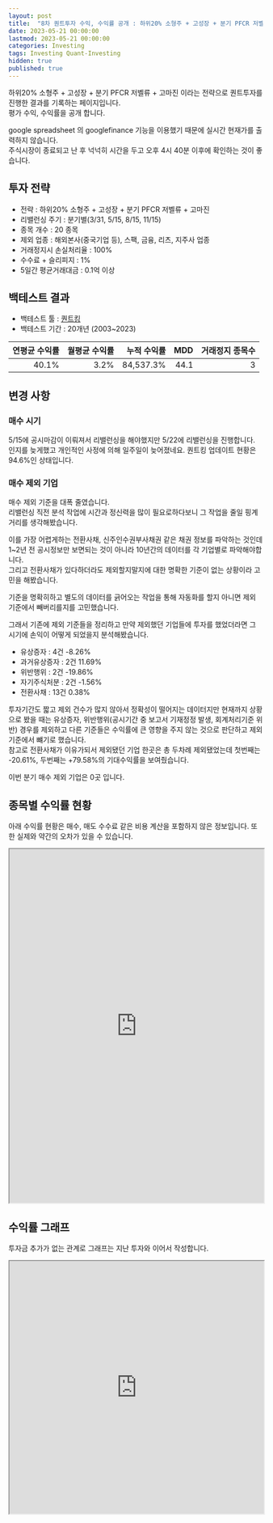 ```yaml
---
layout: post
title:  "8차 퀀트투자 수익, 수익률 공개 : 하위20% 소형주 + 고성장 + 분기 PFCR 저벨류 + 고마진"
date: 2023-05-21 00:00:00
lastmod: 2023-05-21 00:00:00
categories: Investing
tags: Investing Quant-Investing
hidden: true
published: true
---
```


하위20% 소형주 + 고성장 + 분기 PFCR 저벨류 + 고마진 이라는 전략으로 퀀트투자를 진행한 결과를 기록하는 페이지입니다.  
평가 수익, 수익률을 공개 합니다.  

<!--more-->  

google spreadsheet 의 googlefinance 기능을 이용했기 때문에 실시간 현재가를 출력하지 않습니다.  
주식시장이 종료되고 난 후 넉넉히 시간을 두고 오후 4시 40분 이후에 확인하는 것이 좋습니다.  

## 투자 전략

  * 전략 : 하위20% 소형주 + 고성장 + 분기 PFCR 저벨류 + 고마진
  * 리밸런싱 주기 : 분기별(3/31, 5/15, 8/15, 11/15)
  * 종목 개수 : 20 종목
  * 제외 업종 : 해외본사(중국기업 등), 스팩, 금융, 리츠, 지주사 업종
  * 거래정지시 손실처리율 : 100%
  * 수수료 + 슬리피지 : 1%
  * 5일간 평균거래대금 : 0.1억 이상

## 백테스트 결과 

  * 백테스트 툴 : [퀀트킹](http://www.quantking.co.kr)
  * 백테스트 기간 : 20개년 (2003~2023)

|연평균 수익률|월평균 수익률|누적 수익률|MDD|거래정지 종목수|
|---:|---:|---:|---:|---:|
|40.1%|3.2%|84,537.3%|44.1|3|

## 변경 사항 

### 매수 시기

5/15에 공시마감이 이뤄져서 리밸런싱을 해야했지만 5/22에 리밸런싱을 진행합니다. 
인지를 늦게했고 개인적인 사정에 의해 일주일이 늦어졌네요. 퀀트킹 업데이트 현황은 94.6%인 상태입니다.  


### 매수 제외 기업

매수 제외 기준을 대폭 줄였습니다.  
리밸런싱 직전 분석 작업에 시간과 정신력을 많이 필요로하다보니 그 작업을 줄일 핑계거리를 생각해봤습니다.  

이를 가장 어렵게하는 전환사채, 신주인수권부사채권 같은 채권 정보를 파악하는 것인데 1~2년 전 공시정보만 보면되는 것이 아니라 10년간의 데이터를 각 기업별로 파악해야합니다.  
그리고 전환사채가 있다하더라도 제외할지말지에 대한 명확한 기준이 없는 상황이라 고민을 해봤습니다.  

기준을 명확히하고 별도의 데이터를 긁어오는 작업을 통해 자동화를 할지 아니면 제외 기준에서 빼버리를지를 고민했습니다. 

그래서 기존에 제외 기준들을 정리하고 만약 제외했던 기업들에 투자를 했었더라면 그 시기에 손익이 어떻게 되었을지 분석해봤습니다.  

  * 유상증자 : 4건 -8.26%
  * 과거유상증자 : 2건 11.69%
  * 위반행위 : 2건 -19.86%
  * 자기주식처분 : 2건 -1.56%
  * 전환사채 : 13건 0.38%

투자기간도 짧고 제외 건수가 많지 않아서 정확성이 떨어지는 데이터지만 
현재까지 상황으로 봤을 때는 유상증자, 위반행위(공시기간 중 보고서 기재정정 발생, 회계처리기준 위반) 경우를 제외하고 다른 기준들은 수익률에 큰 영향을 주지 않는 것으로 판단하고 제외 기준에서 뺴기로 했습니다.  
참고로 전환사채가 이유가되서 제외됐던 기업 한곳은 총 두차례 제외됐었는데 첫번째는 -20.61%, 두번째는 +79.58%의 기대수익률을 보여줬습니다.  

이번 분기 매수 제외 기업은 0곳 입니다.  

## 종목별 수익률 현황

아래 수익률 현황은 매수, 매도 수수료 같은 비용 계산을 포함하지 않은 정보입니다. 또한 실제와 약간의 오차가 있을 수 있습니다.  

<iframe src="https://docs.google.com/spreadsheets/d/e/2PACX-1vRHclJcL_QjTWm0g7gGzg-zn501Naf9ooeW5baGNkW86TSpbHulGFBWhZr77I9qk_HN7apM5oJSyUOg/pubhtml?gid=2025205246&single=true&amp;widget=true&amp;headers=false" style="width:100%;min-height:700px;max-height:2200px;"></iframe>
<!--ads-->  

## 수익률 그래프 

투자금 추가가 없는 관계로 그래프는 지난 투자와 이어서 작성합니다.  

<iframe src="https://docs.google.com/spreadsheets/d/e/2PACX-1vRHclJcL_QjTWm0g7gGzg-zn501Naf9ooeW5baGNkW86TSpbHulGFBWhZr77I9qk_HN7apM5oJSyUOg/pubhtml?gid=1602185922&single=true" style="width:100%;min-height:500px;max-height:8000px;"></iframe>  



